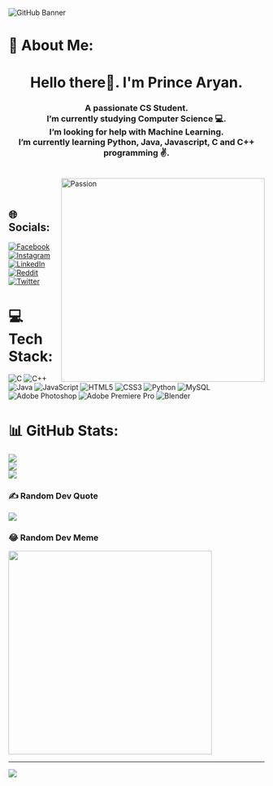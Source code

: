 ![GitHub Banner](https://private-user-images.githubusercontent.com/153927877/290894897-b6086f22-72ba-4397-bb80-6997537f22b9.gif?jwt=eyJhbGciOiJIUzI1NiIsInR5cCI6IkpXVCJ9.eyJpc3MiOiJnaXRodWIuY29tIiwiYXVkIjoicmF3LmdpdGh1YnVzZXJjb250ZW50LmNvbSIsImtleSI6ImtleTEiLCJleHAiOjE3MDI2NjE3MTIsIm5iZiI6MTcwMjY2MTQxMiwicGF0aCI6Ii8xNTM5Mjc4NzcvMjkwODk0ODk3LWI2MDg2ZjIyLTcyYmEtNDM5Ny1iYjgwLTY5OTc1MzdmMjJiOS5naWY_WC1BbXotQWxnb3JpdGhtPUFXUzQtSE1BQy1TSEEyNTYmWC1BbXotQ3JlZGVudGlhbD1BS0lBSVdOSllBWDRDU1ZFSDUzQSUyRjIwMjMxMjE1JTJGdXMtZWFzdC0xJTJGczMlMkZhd3M0X3JlcXVlc3QmWC1BbXotRGF0ZT0yMDIzMTIxNVQxNzMwMTJaJlgtQW16LUV4cGlyZXM9MzAwJlgtQW16LVNpZ25hdHVyZT0zMTM0ZjhkNGIyOGM2OTQwZWU4ZjkyNDg0NmQxM2YyZTM4NWUxODdkN2EyZDg0ZDU1ZTU4YTgzMjI4YmE4NTQ5JlgtQW16LVNpZ25lZEhlYWRlcnM9aG9zdCZhY3Rvcl9pZD0wJmtleV9pZD0wJnJlcG9faWQ9MCJ9.7IaR7XSAnKIAg9MUBorvawxUtyitm3eYHwHne08E7NM)
<br>
# 💫 About Me:
<h1 align="center"><b>Hello there👋. I'm Prince Aryan.</b></h1>
<h3 align="center">A passionate CS Student.<br>I’m currently studying Computer Science 💻.<br>I’m looking for help with Machine Learning.<br>I’m currently learning Python, Java, Javascript, C and C++ programming ✌️.</h3>
<br>
<img align="right" alt="Passion" width="400" src="https://private-user-images.githubusercontent.com/153927877/290896153-e35c6af2-e6eb-4740-a2bd-6c7f2b838938.gif?jwt=eyJhbGciOiJIUzI1NiIsInR5cCI6IkpXVCJ9.eyJpc3MiOiJnaXRodWIuY29tIiwiYXVkIjoicmF3LmdpdGh1YnVzZXJjb250ZW50LmNvbSIsImtleSI6ImtleTEiLCJleHAiOjE3MDI2NjIxMDUsIm5iZiI6MTcwMjY2MTgwNSwicGF0aCI6Ii8xNTM5Mjc4NzcvMjkwODk2MTUzLWUzNWM2YWYyLWU2ZWItNDc0MC1hMmJkLTZjN2YyYjgzODkzOC5naWY_WC1BbXotQWxnb3JpdGhtPUFXUzQtSE1BQy1TSEEyNTYmWC1BbXotQ3JlZGVudGlhbD1BS0lBSVdOSllBWDRDU1ZFSDUzQSUyRjIwMjMxMjE1JTJGdXMtZWFzdC0xJTJGczMlMkZhd3M0X3JlcXVlc3QmWC1BbXotRGF0ZT0yMDIzMTIxNVQxNzM2NDVaJlgtQW16LUV4cGlyZXM9MzAwJlgtQW16LVNpZ25hdHVyZT00NDIwZmVkYjA5NTZmMWRlNDgyYjlkYWU2MmUyNDNjMTQ1OGQ2NjQ5ZmY1YjEwYzlkNmVjYTdiNDg5OGZkNjgzJlgtQW16LVNpZ25lZEhlYWRlcnM9aG9zdCZhY3Rvcl9pZD0wJmtleV9pZD0wJnJlcG9faWQ9MCJ9.6B97f2gEvEjrtlmroiVmwag4OCbv-R9bEAZ1q6fmGJY">
<pre>
  
</pre>

## 🌐 Socials:
[![Facebook](https://img.shields.io/badge/Facebook-%231877F2.svg?logo=Facebook&logoColor=white)](https://facebook.com/https://www.facebook.com/profile.php?id=100091302224919) [![Instagram](https://img.shields.io/badge/Instagram-%23E4405F.svg?logo=Instagram&logoColor=white)](https://instagram.com/https://www.instagram.com/_prince_aryannn_/) [![LinkedIn](https://img.shields.io/badge/LinkedIn-%230077B5.svg?logo=linkedin&logoColor=white)](https://linkedin.com/in/https://www.linkedin.com/in/prince-kumar-kuswaha-a85114288/) [![Reddit](https://img.shields.io/badge/Reddit-%23FF4500.svg?logo=Reddit&logoColor=white)](https://reddit.com/user/mr_shadow____) [![Twitter](https://img.shields.io/badge/Twitter-%231DA1F2.svg?logo=Twitter&logoColor=white)](https://twitter.com/https://twitter.com/Prince_aryannn) 

# 💻 Tech Stack:
![C](https://img.shields.io/badge/c-%2300599C.svg?style=for-the-badge&logo=c&logoColor=white) ![C++](https://img.shields.io/badge/c++-%2300599C.svg?style=for-the-badge&logo=c%2B%2B&logoColor=white) ![Java](https://img.shields.io/badge/java-%23ED8B00.svg?style=for-the-badge&logo=openjdk&logoColor=white) ![JavaScript](https://img.shields.io/badge/javascript-%23323330.svg?style=for-the-badge&logo=javascript&logoColor=%23F7DF1E) ![HTML5](https://img.shields.io/badge/html5-%23E34F26.svg?style=for-the-badge&logo=html5&logoColor=white) ![CSS3](https://img.shields.io/badge/css3-%231572B6.svg?style=for-the-badge&logo=css3&logoColor=white) ![Python](https://img.shields.io/badge/python-3670A0?style=for-the-badge&logo=python&logoColor=ffdd54) ![MySQL](https://img.shields.io/badge/mysql-%2300000f.svg?style=for-the-badge&logo=mysql&logoColor=white) ![Adobe Photoshop](https://img.shields.io/badge/adobe%20photoshop-%2331A8FF.svg?style=for-the-badge&logo=adobe%20photoshop&logoColor=white) ![Adobe Premiere Pro](https://img.shields.io/badge/Adobe%20Premiere%20Pro-9999FF.svg?style=for-the-badge&logo=Adobe%20Premiere%20Pro&logoColor=white) ![Blender](https://img.shields.io/badge/blender-%23F5792A.svg?style=for-the-badge&logo=blender&logoColor=white)
# 📊 GitHub Stats:
![](https://github-readme-stats.vercel.app/api?username=PrinceAryann&theme=dark&hide_border=false&include_all_commits=false&count_private=false)<br/>
![](https://github-readme-streak-stats.herokuapp.com/?user=PrinceAryann&theme=dark&hide_border=false)<br/>
![](https://github-readme-stats.vercel.app/api/top-langs/?username=PrinceAryann&theme=dark&hide_border=false&include_all_commits=false&count_private=false&layout=compact)

### ✍️ Random Dev Quote
![](https://quotes-github-readme.vercel.app/api?type=horizontal&theme=radical)

### 😂 Random Dev Meme
<img src='https://randommeme-five.vercel.app/' style="height: 400px;"/>

---
[![](https://visitcount.itsvg.in/api?id=PrinceAryann&icon=0&color=0)](https://visitcount.itsvg.in)
